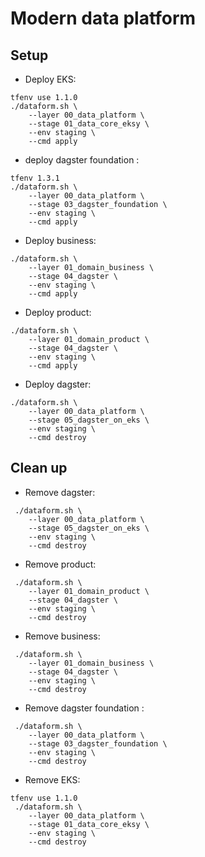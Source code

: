 # Modern data platform
## Setup

- Deploy EKS:

```console
tfenv use 1.1.0
./dataform.sh \
    --layer 00_data_platform \
    --stage 01_data_core_eksy \
    --env staging \
    --cmd apply
```

- deploy dagster foundation :

```console
tfenv 1.3.1
./dataform.sh \
    --layer 00_data_platform \
    --stage 03_dagster_foundation \
    --env staging \
    --cmd apply
```

- Deploy business:

```console
./dataform.sh \
    --layer 01_domain_business \
    --stage 04_dagster \
    --env staging \
    --cmd apply
```

- Deploy product:

```console
./dataform.sh \
    --layer 01_domain_product \
    --stage 04_dagster \
    --env staging \
    --cmd apply
```


- Deploy dagster:

```console
./dataform.sh \
    --layer 00_data_platform \
    --stage 05_dagster_on_eks \
    --env staging \
    --cmd destroy
```

## Clean up

- Remove dagster:

```console
 ./dataform.sh \
    --layer 00_data_platform \
    --stage 05_dagster_on_eks \
    --env staging \
    --cmd destroy
```

- Remove product:

```console
 ./dataform.sh \
    --layer 01_domain_product \
    --stage 04_dagster \
    --env staging \
    --cmd destroy
```

- Remove business:

```console
 ./dataform.sh \
    --layer 01_domain_business \
    --stage 04_dagster \
    --env staging \
    --cmd destroy
```

- Remove dagster foundation :

```console
 ./dataform.sh \
    --layer 00_data_platform \
    --stage 03_dagster_foundation \
    --env staging \
    --cmd destroy
```

- Remove EKS:

```console
tfenv use 1.1.0
 ./dataform.sh \
    --layer 00_data_platform \
    --stage 01_data_core_eksy \
    --env staging \
    --cmd destroy
```

